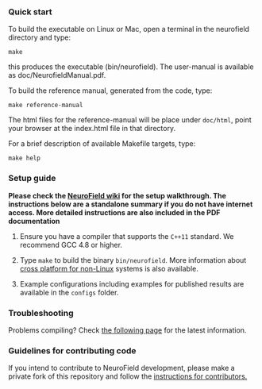 ### Quick start

To build the executable on Linux or Mac, open a terminal in the neurofield directory and type:

    make

this produces the executable (bin/neurofield). The user-manual is available as doc/NeurofieldManual.pdf.

To build the reference manual, generated from the code, type:

    make reference-manual

The html files for the reference-manual will be place under `doc/html`, point your browser at the index.html file in that directory.

For a brief description of available Makefile targets, type:

    make help

### Setup guide

**Please check the [NeuroField wiki](https://github.com/BrainDynamicsUSYD/neurofield/wiki) for the setup walkthrough. The instructions below are a standalone summary if you do not have internet access. More detailed instructions are also included in the PDF documentation**

1. Ensure you have a compiler that supports the `C++11` standard. We recommend GCC 4.8 or higher.

2. Type `make` to build the binary `bin/neurofield`. More information about [cross platform for non-Linux](https://github.com/BrainDynamicsUSYD/neurofield/wiki/Cross-platform-support) systems is also available.

3. Example configurations including examples for published results are available in the `configs` folder.

### Troubleshooting

Problems compiling? Check [the following page](https://github.com/BrainDynamicsUSYD/neurofield/wiki/Troubleshooting) for the latest information.

### Guidelines for contributing code

If you intend to contribute to NeuroField development, please make a private fork of this repository and follow the [instructions for contributors.](https://github.com/BrainDynamicsUSYD/neurofield/wiki/How-to-contribute-code-to-NeuroField)
